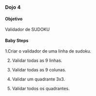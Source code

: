 ### Dojo 4

#### Objetivo

Validador de SUDOKU

#### Baby Steps

1.Criar o validador de uma linha de sudoku.

2. Validar todas as 9 linhas.

3. Validar todas as 9 colunas.

4. Validar um quadrante 3x3.

5. Validar todos os quadrantes.
